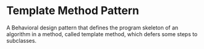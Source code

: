 # Template Method Pattern

A Behavioral design pattern that defines the program skeleton of an algorithm in a method, called template method, which defers 
some steps to subclasses.